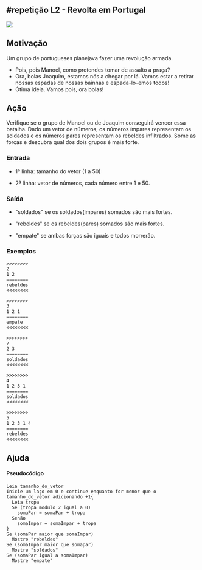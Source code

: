 ## #repetição L2 - Revolta em Portugal


![](https://raw.githubusercontent.com/qxcodefup/arcade/master/base/057/__capa.jpg)

## Motivação

Um grupo de portugueses planejava fazer uma revolução armada.

* Pois, pois Manoel, como pretendes tomar de assalto a praça?
* Ora, bolas Joaquim, estamos nós a chegar por lá. Vamos estar a retirar nossas espadas de nossas bainhas e espada-lo-emos todos!
* Ótima ideia. Vamos pois, ora bolas!

## Ação

Verifique se o grupo de Manoel ou de Joaquim conseguirá vencer essa batalha. Dado um vetor de números, os números ímpares representam os soldados e os números pares representam os rebeldes infiltrados. Some as forças e descubra qual dos dois grupos é mais forte.

### Entrada

* 1ª linha: tamanho do vetor (1 a 50)

* 2ª linha: vetor de números, cada número entre 1 e 50.

### Saída

* "soldados" se os soldados(impares) somados são mais fortes.

* "rebeldes" se os rebeldes(pares) somados são mais fortes.

* "empate" se ambas forças são iguais e todos morrerão.

### Exemplos

```
>>>>>>>>
2
1 2
========
rebeldes
<<<<<<<<

>>>>>>>>
3
1 2 1
========
empate
<<<<<<<<

>>>>>>>>
2
2 3
========
soldados
<<<<<<<<

>>>>>>>>
4
1 2 3 1
========
soldados
<<<<<<<<

>>>>>>>>
5
1 2 3 1 4
========
rebeldes
<<<<<<<<
```

## Ajuda
#### Pseudocódigo

```
Leia tamanho_do_vetor
Inicie um laço em 0 e continue enquanto for menor que o tamanho_do_vetor adicionando +1{
  Leia tropa
  Se (tropa modulo 2 igual a 0)
    somaPar = somaPar + tropa
  Senão 
    somaImpar = somaImpar + tropa
}
Se (somaPar maior que somaImpar) 
  Mostre "rebeldes"
Se (somaImpar maior que somapar)
  Mostre "soldados"
Se (somaPar igual a somaImpar)
  Mostre "empate"
```